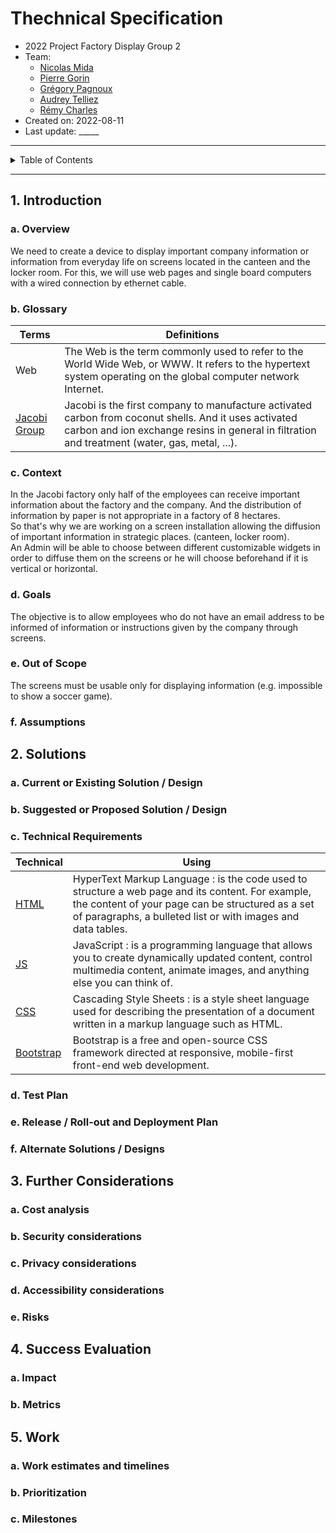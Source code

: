 # Thechnical Specification

- 2022 Project Factory Display Group 2
- Team:
    - [Nicolas Mida](https://github.com/Nicolas-Mida)
    - [Pierre Gorin](https://github.com/Pierre2103)
    - [Grégory Pagnoux](https://github.com/Gregory-Pagnoux)
    - [Audrey Telliez](https://github.com/audreytllz)
    - [Rémy Charles](https://github.com/RemyCHARLES)
- Created on: 2022-08-11
- Last update: _____
  
___

<details><summary>Table of Contents</summary>

- [Thechnical Specification](#thechnical-specification)
  - [1. Introduction](#1-introduction)
    - [a. Overview](#a-overview)
    - [b. Glossary](#b-glossary)
    - [c. Context](#c-context)
    - [d. Goals](#d-goals)
    - [e. Out of Scope](#e-out-of-scope)
    - [f. Assumptions](#f-assumptions)
  - [2. Solutions](#2-solutions)
    - [a. Current or Existing Solution / Design](#a-current-or-existing-solution--design)
    - [b. Suggested or Proposed Solution / Design](#b-suggested-or-proposed-solution--design)
    - [c. Technical Requirements](#c-technical-requirements)
    - [d. Test Plan](#d-test-plan)
    - [e. Release / Roll-out and Deployment Plan](#e-release--roll-out-and-deployment-plan)
    - [f. Alternate Solutions / Designs](#f-alternate-solutions--designs)
  - [3. Further Considerations](#3-further-considerations)
    - [a. Cost analysis](#a-cost-analysis)
    - [b. Security considerations](#b-security-considerations)
    - [c. Privacy considerations](#c-privacy-considerations)
    - [d. Accessibility considerations](#d-accessibility-considerations)
    - [e. Risks](#e-risks)
  - [4. Success Evaluation](#4-success-evaluation)
    - [a. Impact](#a-impact)
    - [b. Metrics](#b-metrics)
  - [5. Work](#5-work)
    - [a. Work estimates and timelines](#a-work-estimates-and-timelines)
    - [b. Prioritization](#b-prioritization)
    - [c. Milestones](#c-milestones)

</details>

___


## 1. Introduction

### a. Overview

We need to create a device to display important company information or information from everyday life on screens located in the canteen and the locker room. For this, we will use web pages and single board computers with a wired connection by ethernet cable.

### b. Glossary

| Terms | Definitions |
| ----- | ----------- |
| Web   | The Web is the term commonly used to refer to the World Wide Web, or WWW. It refers to the hypertext system operating on the global computer network Internet. |
| [Jacobi Group](https://www.jacobi.net/) | Jacobi is the first company to manufacture activated carbon from coconut shells. And it uses activated carbon and ion exchange resins in general in filtration and treatment (water, gas, metal, ...).

### c. Context

In the Jacobi factory only half of the employees can receive important information about the factory and the company. And the distribution of information by paper is not appropriate in a factory of 8 hectares.
</br>
So that's why we are working on a screen installation allowing the diffusion of important information in strategic places. (canteen, locker room).
</br>
An Admin will be able to choose between different customizable widgets in order to diffuse them on the screens or he will choose beforehand if it is vertical or horizontal.

### d. Goals

The objective is to allow employees who do not have an email address to be informed of information or instructions given by the company through screens. 

### e. Out of Scope

The screens must be usable only for displaying information (e.g. impossible to show a soccer game).
<br>


### f. Assumptions
<!-- ! TO DO -->
## 2. Solutions

### a. Current or Existing Solution / Design
<!-- ! TO DO -->
### b. Suggested or Proposed Solution / Design
<!-- ! TO DO -->
### c. Technical Requirements

| Technical | Using |
| --------- | ----- |
| [HTML](https://developer.mozilla.org/fr/docs/Web/HTML)  | HyperText Markup Language : is the code used to structure a web page and its content. For example, the content of your page can be structured as a set of paragraphs, a bulleted list or with images and data tables. |
| [JS](https://www.javascript.com/) | JavaScript : is a programming language that allows you to create dynamically updated content, control multimedia content, animate images, and anything else you can think of. |
| [CSS](https://developer.mozilla.org/fr/docs/Web/CSS) | Cascading Style Sheets : is a style sheet language used for describing the presentation of a document written in a markup language such as HTML. |
| [Bootstrap](https://getbootstrap.com/) | Bootstrap is a free and open-source CSS framework directed at responsive, mobile-first front-end web development. |



### d. Test Plan
<!-- ! TO DO -->
### e. Release / Roll-out and Deployment Plan
<!-- ! TO DO -->
### f. Alternate Solutions / Designs
<!-- ! TO DO -->
## 3. Further Considerations

### a. Cost analysis
<!-- ! TO DO -->
### b. Security considerations
<!-- ! TO DO -->
### c. Privacy considerations
<!-- ! TO DO -->
### d. Accessibility considerations
<!-- ! TO DO -->
### e. Risks
<!-- ! TO DO -->
## 4. Success Evaluation

### a. Impact
<!-- ! TO DO -->
### b. Metrics
<!-- ! TO DO -->
## 5. Work

### a. Work estimates and timelines
<!-- ! TO DO -->
### b. Prioritization
<!-- ! TO DO -->
### c. Milestones
<!-- ! TO DO -->